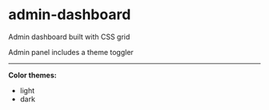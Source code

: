 # admin-dashboard
Admin dashboard built with CSS grid

Admin panel includes a theme toggler

---

**Color themes:**
- light 
- dark

